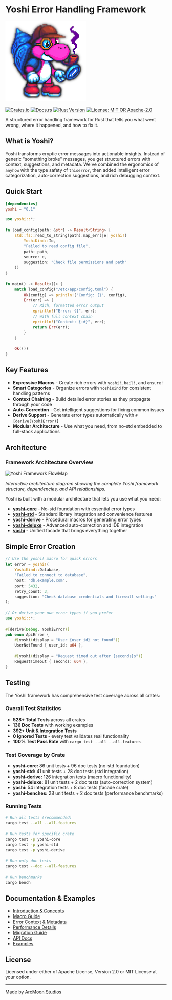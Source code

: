 # Yoshi Error Handling Framework

![Yoshi Logo](assets/YoshiLogo.png)

[![Crates.io](https://img.shields.io/crates/v/yoshi.svg)](https://crates.io/crates/yoshi)
[![Docs.rs](https://docs.rs/yoshi/badge.svg)](https://docs.rs/yoshi)
[![Rust Version](https://img.shields.io/badge/rust-1.87%2B-blue.svg)](https://www.rust-lang.org)
[![License: MIT OR Apache-2.0](https://img.shields.io/badge/License-MIT%20OR%20Apache--2.0-blue.svg)](LICENSE)

A structured error handling framework for Rust that tells you what went wrong, where it happened, and how to fix it.

## What is Yoshi?

Yoshi transforms cryptic error messages into actionable insights. Instead of generic "something broke" messages, you get structured errors with context, suggestions, and metadata. We've combined the ergonomics of `anyhow` with the type safety of `thiserror`, then added intelligent error categorization, auto-correction suggestions, and rich debugging context.

## Quick Start

```toml
[dependencies]
yoshi = "0.1"
```

```rust
use yoshi::*;

fn load_config(path: &str) -> Result<String> {
    std::fs::read_to_string(path).map_err(|e| yoshi!(
        YoshiKind::Io,
        "Failed to read config file",
        path: path,
        source: e,
        suggestion: "Check file permissions and path"
    ))
}

fn main() -> Result<()> {
    match load_config("/etc/app/config.toml") {
        Ok(config) => println!("Config: {}", config),
        Err(err) => {
            // Rich, formatted error output
            eprintln!("Error: {}", err);
            // With full context chain
            eprintln!("Context: {:#}", err);
            return Err(err);
        }
    }

    Ok(())
}
```

## Key Features

- **Expressive Macros** - Create rich errors with `yoshi!`, `bail!`, and `ensure!`
- **Smart Categories** - Organize errors with `YoshiKind` for consistent handling patterns
- **Context Chaining** - Build detailed error stories as they propagate through your code
- **Auto-Correction** - Get intelligent suggestions for fixing common issues
- **Derive Support** - Generate error types automatically with `#[derive(YoshiError)]`
- **Modular Architecture** - Use what you need, from no-std embedded to full-stack applications

## Architecture

### Framework Architecture Overview

![Yoshi Framework FlowMap](assets/yoshiFlowMap.svg)

*Interactive architecture diagram showing the complete Yoshi framework structure, dependencies, and API relationships.*

Yoshi is built with a modular architecture that lets you use what you need:

- **[yoshi-core](yoshi-core/)** - No-std foundation with essential error types
- **[yoshi-std](yoshi-std/)** - Standard library integration and convenience features
- **[yoshi-derive](yoshi-derive/)** - Procedural macros for generating error types
- **[yoshi-deluxe](yoshi-deluxe/)** - Advanced auto-correction and IDE integration
- **[yoshi](yoshi/)** - Unified facade that brings everything together

## Simple Error Creation

```rust
// Use the yoshi! macro for quick errors
let error = yoshi!(
    YoshiKind::Database,
    "Failed to connect to database",
    host: "db.example.com",
    port: 5432,
    retry_count: 3,
    suggestion: "Check database credentials and firewall settings"
);

// Or derive your own error types if you prefer
use yoshi::*;

#[derive(Debug, YoshiError)]
pub enum ApiError {
    #[yoshi(display = "User {user_id} not found")]
    UserNotFound { user_id: u64 },

    #[yoshi(display = "Request timed out after {seconds}s")]
    RequestTimeout { seconds: u64 },
}
```

## Testing

The Yoshi framework has comprehensive test coverage across all crates:

### Overall Test Statistics

- **528+ Total Tests** across all crates
- **136 Doc Tests** with working examples
- **392+ Unit & Integration Tests**
- **0 Ignored Tests** - every test validates real functionality
- **100% Test Pass Rate** with `cargo test --all --all-features`

### Test Coverage by Crate

- **yoshi-core:** 86 unit tests + 96 doc tests (no-std foundation)
- **yoshi-std:** 41 unit tests + 28 doc tests (std integration)
- **yoshi-derive:** 126 integration tests (macro functionality)
- **yoshi-deluxe:** 81 unit tests + 2 doc tests (auto-correction system)
- **yoshi:** 54 integration tests + 8 doc tests (facade crate)
- **yoshi-benches:** 28 unit tests + 2 doc tests (performance benchmarks)

### Running Tests

```bash
# Run all tests (recommended)
cargo test --all --all-features

# Run tests for specific crate
cargo test -p yoshi-core
cargo test -p yoshi-std
cargo test -p yoshi-derive

# Run only doc tests
cargo test --doc --all-features

# Run benchmarks
cargo bench
```

## Documentation & Examples

- [Introduction & Concepts](https://github.com/arcmoonstudios/yoshi/blob/main/docs/overview.md)
- [Macro Guide](https://github.com/arcmoonstudios/yoshi/blob/main/docs/macro.md)
- [Error Context & Metadata](https://github.com/arcmoonstudios/yoshi/blob/main/docs/context.md)
- [Performance Details](https://github.com/arcmoonstudios/yoshi/blob/main/docs/perf.md)
- [Migration Guide](https://github.com/arcmoonstudios/yoshi/blob/main/docs/migration.md)
- [API Docs](https://docs.rs/yoshi)
- [Examples](https://github.com/arcmoonstudios/yoshi/tree/main/yoshi/examples/)

## License

Licensed under either of Apache License, Version 2.0 or MIT License at your option.

---

Made by [ArcMoon Studios](https://github.com/arcmoonstudios)
